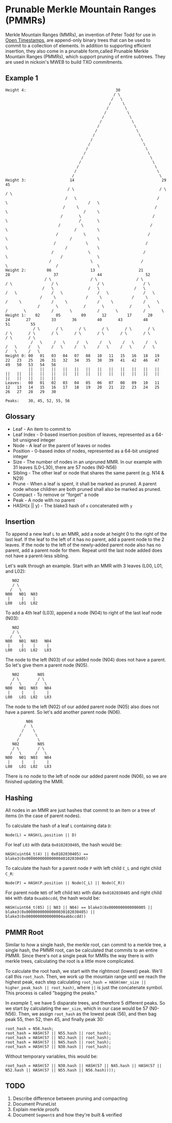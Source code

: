 # Prunable Merkle Mountain Ranges (PMMRs)

Merkle Mountain Ranges (MMRs), an invention of Peter Todd for use in [Open Timestamps](https://github.com/opentimestamps/opentimestamps-server/blob/master/doc/merkle-mountain-range.md), are append-only binary trees that can be used to commit to a collection of elements. In addition to supporting efficient insertion, they also come in a prunable form,called Prunable Merkle Mountain Ranges (PMMRs), which support pruning of entire subtrees. They are used in nickoin\'s MWEB to build TXO commitments.

## Example 1

```
Height 4:                                       30
                                               / \
                                              /   \
                                             /     \
                                            /       \
                                           /         \
                                          /           \
                                         /             \
                                        /               \
                                       /                 \
                                      /                   \
                                     /                     \
                                    /                       \
                                   /                         \
                                  /                           \
                                 /                             \
                                /                               \
                               /                                 \
                              /                                   \
                             /                                     \
Height 3:                   14                                      29                                      45
                           / \                                     / \                                     / \
                          /   \                                   /   \                                   /   \
                         /     \                                 /     \                                 /     \
                        /       \                               /       \                               /       \
                       /         \                             /         \                             /         \
                      /           \                           /           \                           /           \
                     /             \                         /             \                         /             \
                    /               \                       /               \                       /               \
                   /                 \                     /                 \                     /                 \ 
Height 2:         06                 13                   21                 28                   37                 44                   52
                 / \                 / \                 / \                 / \                 / \                 / \                 / \
                /   \               /   \               /   \               /   \               /   \               /   \               /   \
               /     \             /     \             /     \             /     \             /     \             /     \             /     \
              /       \           /       \           /       \           /       \           /       \           /       \           /       \
Height 1:    02       05         09       12         17       20         24       27         33       36         40       43         48       51         55
            / \       / \       / \       / \       / \       / \       / \       / \       / \       / \       / \       / \       / \       / \       / \
           /   \     /   \     /   \     /   \     /   \     /   \     /   \     /   \     /   \     /   \     /   \     /   \     /   \     /   \     /   \ 
Height 0: 00   01   03   04   07   08   10   11   15   16   18   19   22   23   25   26   31   32   34   35   38   39   41   42   46   47   49   50   53   54   56
          ||   ||   ||   ||   ||   ||   ||   ||   ||   ||   ||   ||   ||   ||   ||   ||   ||   ||   ||   ||   ||   ||   ||   ||   ||   ||   ||   ||   ||   ||   ||
Leaves:   00   01   02   03   04   05   06   07   08   09   10   11   12   13   14   15   16   17   18   19   20   21   22   23   24   25   26   27   28   29   30

Peaks:    30, 45, 52, 55, 56
```

## Glossary

* Leaf - An item to commit to
* Leaf Index - 0-based insertion position of leaves, represented as a 64-bit unsigned integer
* Node - A leaf or the parent of leaves or nodes
* Position - 0-based index of nodes, represented as a 64-bit unsigned integer
* Size - The number of nodes in an unpruned MMR. In our example with 31 leaves (L0-L30), there are 57 nodes (N0-N56)
* Sibling - The other leaf or node that shares the same parent (e.g. N14 & N29)
* Prune - When a leaf is spent, it shall be marked as pruned. A parent node whose children are both pruned shall also be marked as pruned.
* Compact - To remove or "forget" a node
* Peak - A node with no parent
* HASH(x || y) - The blake3 hash of `x` concatenated with `y`

## Insertion

To append a new leaf `L` to an MMR, add a node at height 0 to the right of the last leaf. If the leaf to the left of it has no parent, add a parent node to the 2 leaves. If the node to the left of the newly-added parent node also has no parent, add a parent node for them. Repeat until the last node added does not have a parent-less sibling.

Let\'s walk through an example. Start with an MMR with 3 leaves (L00, L01, and L02):

```
   N02
   / \
  /   \ 
N00   N01  N03
 |     |    |
L00   L01  L02
```

To add a 4th leaf (L03), append a node (N04) to right of the last leaf node (N03):

```
   N02
   / \
  /   \ 
N00   N01  N03   N04
 |     |    |     |
L00   L01  L02   L03
```

The node to the left (N03) of our added node (N04) does not have a parent. So let\'s give them a parent node (N05).

```
   N02        N05
   / \        / \
  /   \      /   \ 
N00   N01  N03   N04
 |     |    |     |
L00   L01  L02   L03
```

The node to the left (N02) of our added parent node (N05) also does not have a parent. So let\'s add another parent node (N06).

```
         N06
        /  \
       /    \
      /      \
     /        \
   N02        N05
   / \        / \
  /   \      /   \ 
N00   N01  N03   N04
 |     |    |     |
L00   L01  L02   L03
```

There is no node to the left of node our added parent node (N06), so we are finished updating the MMR.

## Hashing

All nodes in an MMR are just hashes that commit to an item or a tree of items (in the case of parent nodes).

To calculate the hash of a leaf `L` containing data `D`:

```
Node(L) = HASH(L.position || D)
```

For leaf `L03` with data `0x0102030405`, the hash would be:

```
HASH(uint64_t(4) || 0x0102030405) == blake3(0x00000000000000040102030405)
```

To calculate the hash for a parent node `P` with left child `C_L` and right child `C_R`:

```
Node(P) = HASH(P.position || Node(C_L) || Node(C_R))
```

For parent node `N05` of left child `N03` with data `0x0102030405` and right child `N04` with data `0xaabbccdd`, the hash would be:

```
HASH(uint64_t(05) || N03 || N04) == blake3(0x0000000000000005 || blake3(0x00000000000000030102030405) || blake3(0x0000000000000004aabbccdd))
```

## PMMR Root

Similar to how a single hash, the merkle root, can commit to a merkle tree, a single hash, the PMMR root, can be calculated that commits to an entire PMMR. Since there's not a single peak for MMRs the way there is with merkle trees, calculating the root is a little more complicated.

To calculate the root hash, we start with the rightmost (lowest) peak. We\'ll call this `root_hash`. Then, we work up the mountain range until we reach the highest peak, each step calculating `root_hash = HASH(mmr_size || higher_peak_hash || root_hash)`, where `||` is just the concatenate symbol. This process is called "bagging the peaks."

In *example 1*, we have 5 disparate trees, and therefore 5 different peaks. So we start by calculating the `mmr_size`, which in our case would be 57 (N0-N56). Then, we assign `root_hash` as the lowest peak (56), and then bag peak 55, then 52, then 45, and finally peak 30:

```
root_hash = N56.hash;
root_hash = HASH(57 || N55.hash || root_hash);
root_hash = HASH(57 || N52.hash || root_hash);
root_hash = HASH(57 || N45.hash || root_hash);
root_hash = HASH(57 || N30.hash || root_hash);
```

Without temporary variables, this would be:
```
root_hash = HASH(57 || N30.hash || HASH(57 || N45.hash || HASH(57 || N52.hash || HASH(57 || N55.hash || N56.hash))));
```

## TODO

1. Describe difference between pruning and compacting
2. Document PruneList
3. Explain merkle proofs
4. Document `Segment`s and how they\'re built & verified